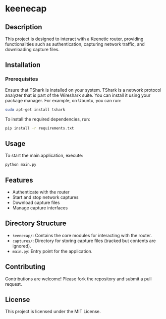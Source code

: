 # keenecap
## Description
This project is designed to interact with a Keenetic router, providing functionalities such as authentication, capturing network traffic, and downloading capture files.

## Installation

### Prerequisites
Ensure that TShark is installed on your system. TShark is a network protocol analyzer that is part of the Wireshark suite. You can install it using your package manager. For example, on Ubuntu, you can run:
```bash
sudo apt-get install tshark
```
To install the required dependencies, run:
```bash
pip install -r requirements.txt
```

## Usage
To start the main application, execute:
```bash
python main.py
```

## Features
- Authenticate with the router
- Start and stop network captures
- Download capture files
- Manage capture interfaces

## Directory Structure
- `keenecap/`: Contains the core modules for interacting with the router.
- `captures/`: Directory for storing capture files (tracked but contents are ignored).
- `main.py`: Entry point for the application.

## Contributing
Contributions are welcome! Please fork the repository and submit a pull request.

## License
This project is licensed under the MIT License.
